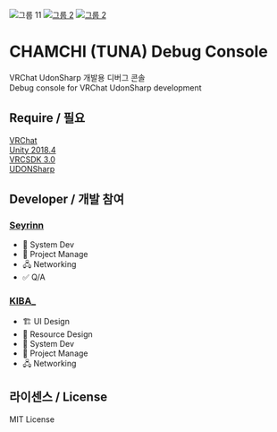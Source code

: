 ![그룹 11](https://user-images.githubusercontent.com/31209389/162854013-bea8905c-fcba-4499-8406-762b7b29ff89.png)
[![그룹 2](https://user-images.githubusercontent.com/31209389/162854080-7c9a03d4-d1ba-4c7a-aab2-ba92b8a356e7.png)](https://booth.pm/ko/items/3779891)
[![그룹 2](https://user-images.githubusercontent.com/31209389/162855182-0022e7c9-c747-437a-ad5c-d34da509a007.png)](https://github.com/vrchat-community/UdonSharp)


# CHAMCHI (TUNA) Debug Console
VRChat UdonSharp 개발용 디버그 콘솔<br>
Debug console for VRChat UdonSharp development<br>
  
## Require / 필요
[VRChat](https://store.steampowered.com/app/438100/VRChat/)<br>
[Unity 2018.4](https://unity3d.com/kr/unity/whats-new/2018.4.20)<br>
[VRCSDK 3.0](https://vrchat.com/home/download)<br>
[UDONSharp](https://github.com/MerlinVR/UdonSharp)<br>
  
## Developer / 개발 참여
### [Seyrinn](https://github.com/seyrinn)
* 🎲 System Dev<br>
* 📓 Project Manage<br>
* 🖧 Networking<br>
* ✅ Q/A<br>
### [KIBA_](https://github.com/kibalab)
* 🏗 UI Design<br>
* 🎨 Resource Design<br>
* 🎲 System Dev<br>
* 📓 Project Manage<br>
* 🖧 Networking<br>

## 라이센스 / License

MIT License
